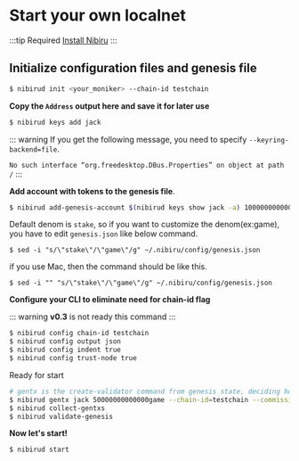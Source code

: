 # Start your own localnet

:::tip Required
[Install Nibiru](/install/install.md)
:::

## Initialize configuration files and genesis file


```sh
$ nibirud init <your_moniker> --chain-id testchain
```

**Copy the `Address` output here and save it for later use**

```sh
$ nibirud keys add jack
```


::: warning
If you get the following message, you need to specify `--keyring-backend=file`.

`No such interface “org.freedesktop.DBus.Properties” on object at path /`
:::




**Add account with tokens to the genesis file**.

```sh
$ nibirud add-genesis-account $(nibirud keys show jack -a) 100000000000000game
```

Default denom is `stake`, so if you want to customize the denom(ex:game), you have to edit `genesis.json` like below command.

```
$ sed -i "s/\"stake\"/\"game\"/g" ~/.nibiru/config/genesis.json
```

if you use Mac, then the command should be like this.

```
$ sed -i "" "s/\"stake\"/\"game\"/g" ~/.nibiru/config/genesis.json
```

**Configure your CLI to eliminate need for chain-id flag**

::: warning
**v0.3** is not ready this command
:::


```sh
$ nibirud config chain-id testchain
$ nibirud config output json
$ nibirud config indent true
$ nibirud config trust-node true
```

Ready for start

```sh
# gentx is the create-validator command from genesis state, deciding how much token is self-delegated at the first place.
$ nibirud gentx jack 50000000000000game --chain-id=testchain --commission-max-change-rate=0.1 --commission-max-rate=1 --commission-rate=0.1 --moniker=jack-validator
$ nibirud collect-gentxs
$ nibirud validate-genesis
```

**Now let's start!**
```sh
$ nibirud start
```
